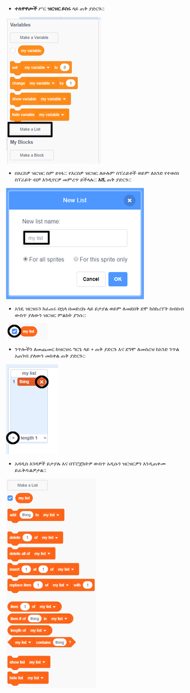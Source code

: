+ **ተለዋዋጮች** ሥር **ዝርዝር ይስሩ** ላይ ጠቅ ያድርጉ::

![ዝርዝር ይስሩ](images/make-a-list-annotated.png)

+ በእርስዎ ዝርዝር ስም ይፃፋ:: የእርስዎ ዝርዝር ለሁሉም ስፐራይቶች ወይም ለአንድ የተወሰነ ስፐራይት ብቻ እንዲኖርዎ መምረጥ ይችላሉ:: **እሺ** ጠቅ ያድርጉ::

![ስም ዝርዝር](images/list-name-annotated.png)

+ አንዴ ዝርዝሩን ከፈጠሩ በኋላ በመድረኩ ላይ ይታያል ወይም ለመደበቅ ደሞ ከስክሪፕት ስብስብ ውስጥ ያለውን ዝርዝር ምልክት ያንሱ::

![ዝርዝር አሳይ / ደብቅ](images/list-show-hide-annotated.png)

+ ንጥሎችን ለመጨመር ከዝርዝሩ ግርጌ ላይ `+` ጠቅ ያድርጉ እና ደግሞ ለመሰረዝ ከአንድ ንጥል አጠገብ ያለውን መስቀል ጠቅ ያድርጉ::

![ዝርዝር አሳይ / ደብቅ](images/list-add-delete-annotated.png)

+ አዳዲስ እገዳዎች ይታያሉ እና በፕሮጀክትዎ ውስጥ አዲሱን ዝርዝርዎን እንዲጠቀሙ ይፈቅዱልዎታል::

![እገዳዎች ዝርዝር](images/list-blocks.png)